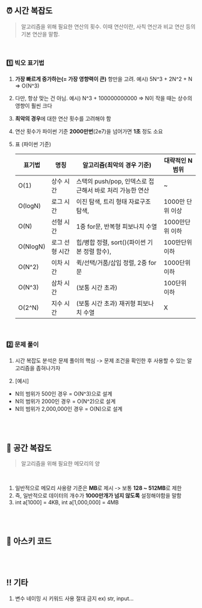 ## ⏰ 시간 복잡도
> 알고리즘을 위해 필요한 연산의 횟수. 이때 연산이란, 사칙 연산과 비교 연산 등의 기본 연산을 말함. 

<br/>

### 1️⃣ 빅오 표기법
1. **가장 빠르게 증가하는(= 가장 영향력이 큰)** 항만을 고려. 예시) 5N^3 + 2N^2 + N => O(N^3)

2. 다만, 항상 맞는 건 아님. 예시) N^3 + 100000000000 => N이 작을 때는 상수의 영향이 훨씬 크다

3. **최악의 경우**에 대한 연산 횟수를 고려해야 함

4. 연산 횟수가 파이썬 기준 **2000만번**(2e7)을 넘어가면 **1초** 정도 소요
5. 표 (파이썬 기준)

    |표기법|명칭|알고리즘(최악의 경우 기준)|대략적인 N 범위|
    |------|---|----------------|-------|
    |O(1)|상수 시간| 스택의 push/pop, 인덱스로 접근해서 바로 처리 가능한 연산 | ~ |
    |O(logN)|로그 시간| 이진 탐색, 트리 형태 자료구조 탐색, | 1000만 단위 이상 |
    |O(N)|선형 시간| 1중 for문, 반복형 피보나치 수열 | 1000만단위 이하 | 
    |O(NlogN)|로그 선형 시간|힙/병합 정렬, sort()(파이썬 기본 정렬 함수),| 100만단위 이하 |
    |O(N^2)|이차 시간|퀵/선택/거품/삽입 정렬, 2중 for문| 1000단위 이하 |
    |O(N^3)|삼차 시간|(보통 시간 초과)| 100단위 이하 |
    |O(2^N)|지수 시간|(보통 시간 초과) 재귀형 피보나치 수열| X |
  
  <br/>

 ### 2️⃣ 문제 풀이
 1. 시간 복잡도 분석은 문제 풀이의 핵심 -> 문제 조건을 확인한 후 사용할 수 있는 알고리즘을 좁혀나가자
 
 2. [예시]
   - N의 범위가 500인 경우 = O(N^3)으로 설계
   - N의 범위가 2000인 경우 = O(N^2)으로 설계
   - N의 범위가 2,000,000인 경우 = O(N)으로 설계

<br/><br/>

## 💽 공간 복잡도
> 알고리즘을 위해 필요한 메모리의 양

  <br/>

1. 일반적으로 메모리 사용량 기준은 **MB**로 제시 -> 보통 **128 ~ 512MB**로 제한
2. 즉, 일반적으로 데이터의 개수가 **1000만개가 넘지 않도록** 설정해야함을 말함
3. int a[1000] = 4KB, int a[1,000,000] = 4MB

<br/><br/>

## 🧩 아스키 코드


<br/><br/>

## ‼️ 기타
1. 변수 네이밍 시 키워드 사용 절대 금지 ex) str, input...





